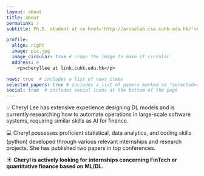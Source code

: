```yaml
---
layout: about
title: about
permalink: /
subtitle: Ph.D. student at <a href='http://ariselab.cse.cuhk.edu.hk/'>ARISE Lab</a>, Department of Computer Science and Engineering, CUHK.

profile:
  align: right
  image: pic.jpg
  image_circular: true # crops the image to make it circular
  address: >
    <p>cheryllee at link.cuhk.edu.hk</p>

news: true  # includes a list of news items
selected_papers: true # includes a list of papers marked as "selected={true}"
social: true  # includes social icons at the bottom of the page
---
```


💡 Cheryl Lee has extensive experience designing DL models and is currently researching how to automate operations in large-scale software systems, requiring similar skills as AI for finance.

💻 Cheryl possesses proficient statistical, data analytics, and coding skills (python) developed through various relevant internships and research projects. She has published two papers in top conferences.

☀️ **Cheryl is actively looking for internships concerning FinTech or quantitative finance based on ML/DL.**
